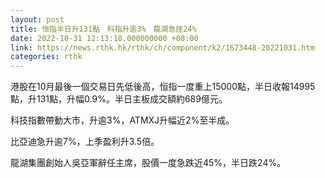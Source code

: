 ```yaml
---
layout: post
title: 恒指半日升131點　科指升逾3%　龍湖急挫24%
date: 2022-10-31 12:13:10.000000000 +08:00
link: https://news.rthk.hk/rthk/ch/component/k2/1673448-20221031.htm
categories: rthk
---
```


港股在10月最後一個交易日先低後高，恒指一度重上15000點，半日收報14995點，升131點，升幅0.9%。半日主板成交額約689億元。

科技指數帶動大市，升逾3%，ATMXJ升幅近2%至半成。

比亞迪急升逾7%，上季盈利升3.5倍。

龍湖集團創始人吳亞軍辭任主席，股價一度急跌近45%，半日跌24%。
